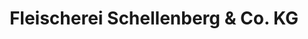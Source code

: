 ---
title: "Fleischerei Schellenberg & Co. KG"
url: /altenburg/fleischerei-schellenberg-und-co-kg-rousseaustrasse/
shop: Metzgerei
---